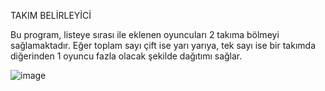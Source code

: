 TAKIM BELİRLEYİCİ

Bu program, listeye sırası ile eklenen oyuncuları 2 takıma bölmeyi sağlamaktadır. Eğer toplam sayı çift ise yarı yarıya, tek sayı ise bir takımda diğerinden 1 oyuncu fazla olacak şekilde dağıtımı sağlar.

![image](https://github.com/gorkemguder/py-programming/assets/117344704/0cdcaaa9-b1d7-4177-a5c6-6aee3f577e11)
